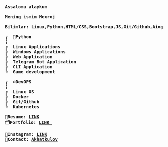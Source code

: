 <pre> <b>
Assalomu alaykum 

Mening ismim Mexroj

Bilimlar: Linux,Python,HTML/CSS,Bootstrap,JS,Git/Github,Aiogram2,Telebot,Flask,Django,PyQt5,PHP,DevOps

┎  🐍Python
╏
╔  Linux Applications
╠  Windows Applications
╠  Web Application 
╠  Telegram Bot Application
╠  CLI Application
╚  Game development

┎  ⚙️DevOPS
╏
╔  Linux OS
╠  Docker
╠  Git/Github
╚  Kubernetes

📜Resume: <a href="https://thewind.uz/">LINK</a>
🗂Portfolio: <a href="https://github.com/akhatkulov/">LINK </a>

📸Instagram: <a href="https://instagram.com/42_Akhatkulov">LINK</a>
💬Contact: <a href="https://t.me/Akhatkulov">Akhatkulov</a>
</b></pre>

